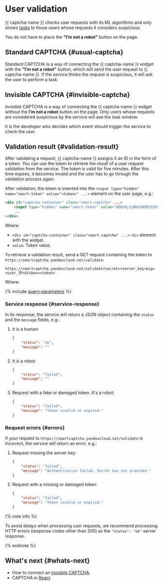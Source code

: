 # User validation

{{ captcha-name }} checks user requests with its ML algorithms and only shows [tasks](./tasks.md) to those users whose requests it considers suspicious.

You do not have to place the **"I’m not a robot"** button on the page.

## Standard CAPTCHA {#usual-captcha}

Standard CAPTCHA is a way of connecting the {{ captcha-name }} widget with the **"I’m not a robot"** button, which will send the user request to {{ captcha-name }}. If the service thinks the request is suspicious, it will ask the user to perform a task.

## Invisible CAPTCHA {#invisible-captcha}

Invisible CAPTCHA is a way of connecting the {{ captcha-name }} widget without the **I’m not a robot** button on the page. Only users whose requests are considered suspicious by the service will see the task window.

It is the developer who decides which event should trigger the service to check the user.

## Validation result {#validation-result}

After validating a request, {{ captcha-name }} assigns it an ID in the form of a token. You can use the token to retrieve the result of a user request validation from the service. The token is valid for five minutes. After this time expires, it becomes invalid and the user has to go through the validation process again.

After validation, the token is inserted into the `<input type="hidden" name="smart-token" value="<token>" ...>` element on the user page, e.g.:

```HTML
<div id="captcha-container" class="smart-captcha" ...>
    <input type="hidden" name="smart-token" value="dD0xNjYyNDU3NDMzO2k9MmEwMjo2Yjg6YjA4MTpiNTk3OjoxOjFiO0Q9MjVCREY1RDgzMDBERjQ3QjExNkUyMDJDNjJFNEI3Q0Y0QjYzRkRDNzJEMkVGQzQyRUNDNjMxODgzMUM0REZBNzI1QUE1QzUwO3U9MTY2MjQ1NzQzMzk5MTEwNjQxNTtoPTg4MWRjMDc2YzE3MjkxNGUwNDgwMTVkYzhlZjU3ODQ0">
    ...
</div>
```

Where:

* `<div id="captcha-container" class="smart-captcha" ...>`: `div` element with the widget.
* `value`: Token value.

To retrieve a validation result, send a GET request containing the token to `https://smartcaptcha.yandexcloud.net/validate`:

```TEXT
https://smartcaptcha.yandexcloud.net/validate?secret=<server_key>&ip=<user_IP>&token=<token>
```

Where:

{% include [query-parameters](../../_includes/smartcaptcha/query-parameters.md) %}

### Service response {#service-response}

In its response, the service will return a JSON object containing the `status` and the `message` fields, e.g.:

1. It is a human:

   ```json
   {
       "status": "ok",
       "message": ""
   }
   ```

1. It is a robot:

   ```json
   {
       "status": "failed",
       "message": ""
   }
   ```

1. Request with a fake or damaged token. It's a robot:

   ```json
   {
       "status": "failed",
       "message": "Token invalid or expired."
   }
   ```

### Request errors {#errors}

If your request to `https://smartcaptcha.yandexcloud.net/validate` is incorrect, the service will return an error, e.g.:

1. Request missing the server key:

   ```JSON
   {
       "status": "failed",
       "message": "Authentication failed. Secret has not provided."
   }
   ```

1. Request with a missing or damaged token:

   ```JSON
   {
       "status": "failed",
       "message": "Token invalid or expired."
   }
   ```

{% note info %}

To avoid delays when processing user requests, we recommend processing HTTP errors (response codes other than 200) as the `"status": "ok"` server response.

{% endnote %}

## What's next {#whats-next}

* How to connect an [invisible CAPTCHA](./invisible-captcha.md).
* CAPTCHA in [React](./react.md).

